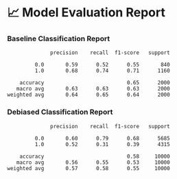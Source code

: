 # 📈 Model Evaluation Report

### Baseline Classification Report

```
              precision    recall  f1-score   support

         0.0       0.59      0.52      0.55       840
         1.0       0.68      0.74      0.71      1160

    accuracy                           0.65      2000
   macro avg       0.63      0.63      0.63      2000
weighted avg       0.64      0.65      0.64      2000

```

### Debiased Classification Report

```
              precision    recall  f1-score   support

         0.0       0.60      0.79      0.68      5685
         1.0       0.52      0.31      0.39      4315

    accuracy                           0.58     10000
   macro avg       0.56      0.55      0.53     10000
weighted avg       0.57      0.58      0.55     10000

```

